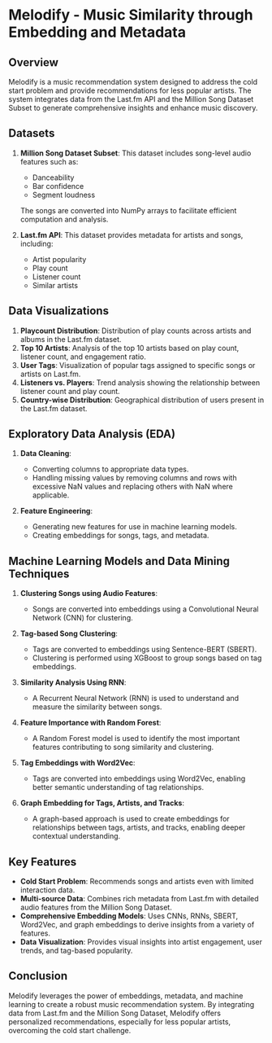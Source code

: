 # Melodify - Music Similarity through Embedding and Metadata

## Overview
Melodify is a music recommendation system designed to address the cold start problem and provide recommendations for less popular artists. The system integrates data from the Last.fm API and the Million Song Dataset Subset to generate comprehensive insights and enhance music discovery.

## Datasets
1. **Million Song Dataset Subset**: This dataset includes song-level audio features such as:
   - Danceability
   - Bar confidence
   - Segment loudness
   
   The songs are converted into NumPy arrays to facilitate efficient computation and analysis.

2. **Last.fm API**: This dataset provides metadata for artists and songs, including:
   - Artist popularity
   - Play count
   - Listener count
   - Similar artists

## Data Visualizations
1. **Playcount Distribution**: Distribution of play counts across artists and albums in the Last.fm dataset.
2. **Top 10 Artists**: Analysis of the top 10 artists based on play count, listener count, and engagement ratio.
3. **User Tags**: Visualization of popular tags assigned to specific songs or artists on Last.fm.
4. **Listeners vs. Players**: Trend analysis showing the relationship between listener count and play count.
5. **Country-wise Distribution**: Geographical distribution of users present in the Last.fm dataset.

## Exploratory Data Analysis (EDA)
1. **Data Cleaning**:
   - Converting columns to appropriate data types.
   - Handling missing values by removing columns and rows with excessive NaN values and replacing others with NaN where applicable.

2. **Feature Engineering**:
   - Generating new features for use in machine learning models.
   - Creating embeddings for songs, tags, and metadata.

## Machine Learning Models and Data Mining Techniques
1. **Clustering Songs using Audio Features**:
   - Songs are converted into embeddings using a Convolutional Neural Network (CNN) for clustering.

2. **Tag-based Song Clustering**:
   - Tags are converted to embeddings using Sentence-BERT (SBERT).
   - Clustering is performed using XGBoost to group songs based on tag embeddings.

3. **Similarity Analysis Using RNN**:
   - A Recurrent Neural Network (RNN) is used to understand and measure the similarity between songs.

4. **Feature Importance with Random Forest**:
   - A Random Forest model is used to identify the most important features contributing to song similarity and clustering.

5. **Tag Embeddings with Word2Vec**:
   - Tags are converted into embeddings using Word2Vec, enabling better semantic understanding of tag relationships.

6. **Graph Embedding for Tags, Artists, and Tracks**:
   - A graph-based approach is used to create embeddings for relationships between tags, artists, and tracks, enabling deeper contextual understanding.

## Key Features
- **Cold Start Problem**: Recommends songs and artists even with limited interaction data.
- **Multi-source Data**: Combines rich metadata from Last.fm with detailed audio features from the Million Song Dataset.
- **Comprehensive Embedding Models**: Uses CNNs, RNNs, SBERT, Word2Vec, and graph embeddings to derive insights from a variety of features.
- **Data Visualization**: Provides visual insights into artist engagement, user trends, and tag-based popularity.

## Conclusion
Melodify leverages the power of embeddings, metadata, and machine learning to create a robust music recommendation system. By integrating data from Last.fm and the Million Song Dataset, Melodify offers personalized recommendations, especially for less popular artists, overcoming the cold start challenge.


